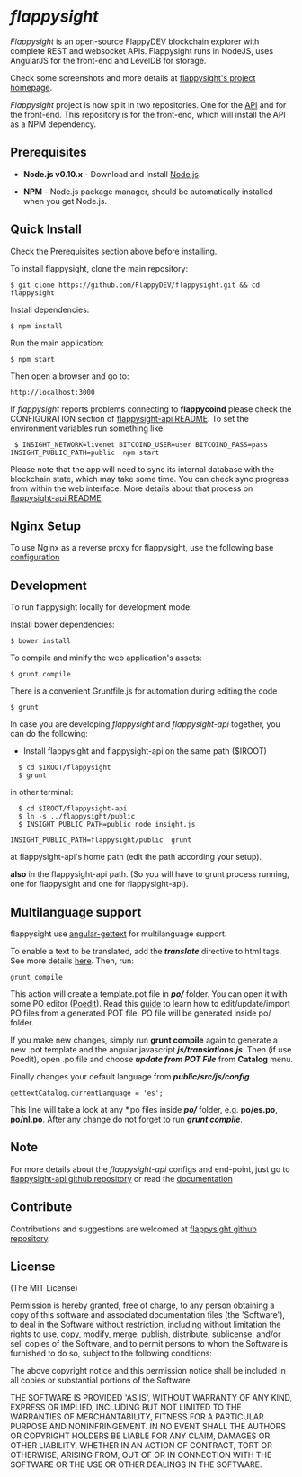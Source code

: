 # *flappysight*

*Flappysight* is an open-source FlappyDEV blockchain explorer with complete REST and websocket APIs.
Flappysight runs in NodeJS, uses AngularJS for the front-end and LevelDB for storage.

Check some screenshots and more details at [flappysight's project homepage](https://github.com/FlappyDEV/flappysight).

*Flappysight* project is now split in two repositories. One for the [API](https://github.com/FlappyDEV/flappysight-api)
and for the front-end. This repository is for the front-end, which will install the API as a NPM dependency.


## Prerequisites

* **Node.js v0.10.x** - Download and Install [Node.js](http://www.nodejs.org/download/).

* **NPM** - Node.js package manager, should be automatically installed when you get Node.js.


## Quick Install
  Check the Prerequisites section above before installing.

  To install flappysight, clone the main repository:

    $ git clone https://github.com/FlappyDEV/flappysight.git && cd flappysight

  Install dependencies:

    $ npm install
    
  Run the main application:

    $ npm start
    
  Then open a browser and go to:

    http://localhost:3000

  If *flappysight* reports problems connecting to **flappycoind** please check the CONFIGURATION section of 
  [flappysight-api README](https://github.com/FlappyDEV/flappysight-api/blob/master/README.md). To set the 
  environment variables run something like:
  
     $ INSIGHT_NETWORK=livenet BITCOIND_USER=user BITCOIND_PASS=pass INSIGHT_PUBLIC_PATH=public  npm start


  Please note that the app will need to sync its internal database
  with the blockchain state, which may take some time. You can check
  sync progress from within the web interface. More details about that process
  on [flappysight-api README](https://github.com/FlappyDEV/flappysight-api/blob/master/README.md). 
  
  
## Nginx Setup

To use Nginx as a reverse proxy for flappysight, use the following base [configuration](https://gist.github.com/matiu/bdd5e55ff0ad90b54261)


## Development

To run flappysight locally for development mode:

Install bower dependencies:

```
$ bower install
```

To compile and minify the web application's assets:

```
$ grunt compile
```

There is a convenient Gruntfile.js for automation during editing the code

```
$ grunt
```

In case you are developing *flappysight* and *flappysight-api* together, you can do the following:

* Install flappysight and flappysight-api on the same path ($IROOT)

```
  $ cd $IROOT/flappysight
  $ grunt
```

in other terminal:

```
  $ cd $IROOT/flappysight-api
  $ ln -s ../flappysight/public
  $ INSIGHT_PUBLIC_PATH=public node insight.js 
```


``` 
INSIGHT_PUBLIC_PATH=flappysight/public  grunt
```

at flappysight-api's home path (edit the path according your setup).

**also** in the flappysight-api path. (So you will have to grunt process running, one for flappysight and one for flappysight-api).


## Multilanguage support

flappysight use [angular-gettext](http://angular-gettext.rocketeer.be) for
multilanguage support. 

To enable a text to be translated, add the ***translate*** directive to html tags. See more details [here](http://angular-gettext.rocketeer.be/dev-guide/annotate/). Then, run:

```
grunt compile
```

This action will create a template.pot file in ***po/*** folder. You can open
it with some PO editor ([Poedit](http://poedit.net)). Read this [guide](http://angular-gettext.rocketeer.be/dev-guide/translate/) to learn how to edit/update/import PO files from a generated POT file. PO file will be generated inside po/ folder.

If you make new changes, simply run **grunt compile** again to generate a new .pot template and the angular javascript ***js/translations.js***. Then (if use Poedit), open .po file and choose ***update from POT File*** from **Catalog** menu.

Finally changes your default language from ***public/src/js/config*** 

```
gettextCatalog.currentLanguage = 'es';
```

This line will take a look at any *.po files inside ***po/*** folder, e.g.
**po/es.po**, **po/nl.po**. After any change do not forget to run ***grunt
compile***.


## Note

For more details about the *flappysight-api* configs and end-point, just go to [flappysight-api github repository](https://github.com/FlappyDEV/flappysight-api) or read the [documentation](https://github.com/FlappyDEV/flappysight-api/blob/master/README.md)

## Contribute

Contributions and suggestions are welcomed at [flappysight github repository](https://github.com/FlappyDEV/flappysight).


## License
(The MIT License)

Permission is hereby granted, free of charge, to any person obtaining
a copy of this software and associated documentation files (the
'Software'), to deal in the Software without restriction, including
without limitation the rights to use, copy, modify, merge, publish,
distribute, sublicense, and/or sell copies of the Software, and to
permit persons to whom the Software is furnished to do so, subject to
the following conditions:

The above copyright notice and this permission notice shall be
included in all copies or substantial portions of the Software.

THE SOFTWARE IS PROVIDED 'AS IS', WITHOUT WARRANTY OF ANY KIND,
EXPRESS OR IMPLIED, INCLUDING BUT NOT LIMITED TO THE WARRANTIES OF
MERCHANTABILITY, FITNESS FOR A PARTICULAR PURPOSE AND NONINFRINGEMENT.
IN NO EVENT SHALL THE AUTHORS OR COPYRIGHT HOLDERS BE LIABLE FOR ANY
CLAIM, DAMAGES OR OTHER LIABILITY, WHETHER IN AN ACTION OF CONTRACT,
TORT OR OTHERWISE, ARISING FROM, OUT OF OR IN CONNECTION WITH THE
SOFTWARE OR THE USE OR OTHER DEALINGS IN THE SOFTWARE.
